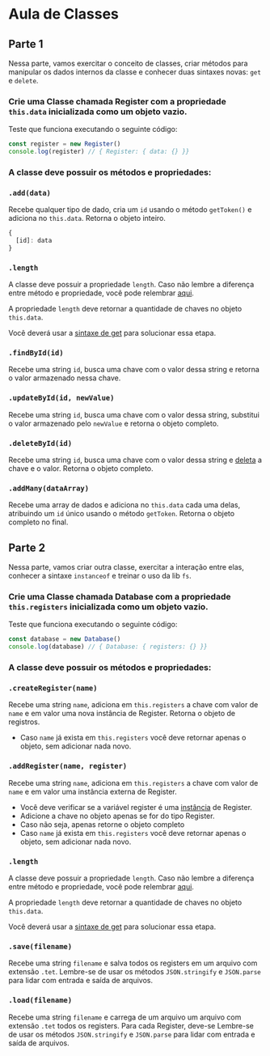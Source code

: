 # Aula de Classes

## Parte 1
Nessa parte, vamos exercitar o conceito de classes, criar métodos para manipular os dados internos da classe e conhecer duas sintaxes novas: `get` e `delete`.

### Crie uma Classe chamada Register com a propriedade `this.data` inicializada como um objeto vazio.
Teste que funciona executando o seguinte código:

```javascript
const register = new Register()
console.log(register) // { Register: { data: {} }}
```

### A classe deve possuir os métodos e propriedades:

### `.add(data)`
Recebe qualquer tipo de dado, cria um `id` usando o método `getToken()` e adiciona no `this.data`. Retorna o objeto inteiro.
```javascript
{
  [id]: data
}
```

### `.length`
A classe deve possuir a propriedade `length`. Caso não lembre a diferença entre método e propriedade, você pode relembrar [aqui](https://tetchan.notion.site/Lista-de-m-todos-nativos-d37808a1cc0e455aa8c5add48acfd3ba).

A propriedade `length` deve retornar a quantidade de chaves no objeto `this.data`.

Você deverá usar a [sintaxe de get](https://developer.mozilla.org/pt-BR/docs/Web/JavaScript/Reference/Functions/get) para solucionar essa etapa.


### `.findById(id)`
Recebe uma string `id`, busca uma chave com o valor dessa string e retorna o valor armazenado nessa chave.

### `.updateById(id, newValue)`
Recebe uma string `id`, busca uma chave com o valor dessa string, substitui o valor armazenado pelo `newValue` e retorna o objeto completo.

### `.deleteById(id)`
Recebe uma string `id`, busca uma chave com o valor dessa string e [deleta](https://developer.mozilla.org/en-US/docs/Web/JavaScript/Reference/Operators/delete) a chave e o valor. Retorna o objeto completo.

### `.addMany(dataArray)`
Recebe uma array de dados e adiciona no `this.data` cada uma delas, atribuindo um `id` único usando o método `getToken`. Retorna o objeto completo no final.

## Parte 2
Nessa parte, vamos criar outra classe, exercitar a interação entre elas, conhecer a sintaxe `instanceof` e treinar o uso da lib `fs`.


### Crie uma Classe chamada Database com a propriedade `this.registers` inicializada como um objeto vazio.
Teste que funciona executando o seguinte código:
```javascript
const database = new Database()
console.log(database) // { Database: { registers: {} }}
```

### A classe deve possuir os métodos e propriedades:

### `.createRegister(name)`
Recebe uma string `name`, adiciona em `this.registers` a chave com valor de `name` e em valor uma nova instância de Register. Retorna o objeto de registros.
- Caso `name` já exista em `this.registers` você deve retornar apenas o objeto, sem adicionar nada novo.

### `.addRegister(name, register)`
Recebe uma string `name`, adiciona em `this.registers` a chave com valor de `name` e em valor uma instância externa de Register. 
- Você deve verificar se a variável register é uma [instância](https://developer.mozilla.org/pt-BR/docs/Web/JavaScript/Reference/Operators/instanceof) de Register. 
- Adicione a chave no objeto apenas se for do tipo Register. 
- Caso não seja, apenas retorne o objeto completo
- Caso `name` já exista em `this.registers` você deve retornar apenas o objeto, sem adicionar nada novo.

### `.length`
A classe deve possuir a propriedade `length`. Caso não lembre a diferença entre método e propriedade, você pode relembrar [aqui](https://tetchan.notion.site/Lista-de-m-todos-nativos-d37808a1cc0e455aa8c5add48acfd3ba).

A propriedade `length` deve retornar a quantidade de chaves no objeto `this.data`.

Você deverá usar a [sintaxe de get](https://developer.mozilla.org/pt-BR/docs/Web/JavaScript/Reference/Functions/get) para solucionar essa etapa.

### `.save(filename)`
Recebe uma string `filename` e salva todos os registers em um arquivo com extensão `.tet`. Lembre-se de usar os métodos `JSON.stringify` e `JSON.parse` para lidar com entrada e saída de arquivos.

### `.load(filename)`
Recebe uma string `filename` e carrega de um arquivo um arquivo com extensão `.tet` todos os registers. Para cada Register, deve-se Lembre-se de usar os métodos `JSON.stringify` e `JSON.parse` para lidar com entrada e saída de arquivos.

